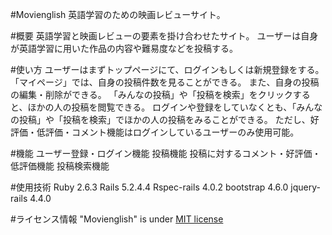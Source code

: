 #Movienglish
英語学習のための映画レビューサイト。

#概要
英語学習と映画レビューの要素を掛け合わせたサイト。
ユーザーは自身が英語学習に用いた作品の内容や難易度などを投稿する。

#使い方
ユーザーはまずトップページにて、ログインもしくは新規登録をする。
「マイページ」では、自身の投稿件数を見ることができる。
また、自身の投稿の編集・削除ができる。
「みんなの投稿」や「投稿を検索」をクリックすると、ほかの人の投稿を閲覧できる。
ログインや登録をしていなくとも、「みんなの投稿」や「投稿を検索」でほかの人の投稿をみることができる。
ただし、好評価・低評価・コメント機能はログインしているユーザーのみ使用可能。

#機能
ユーザー登録・ログイン機能
投稿機能
投稿に対するコメント・好評価・低評価機能
投稿検索機能

#使用技術
Ruby 2.6.3
Rails 5.2.4.4
Rspec-rails 4.0.2
bootstrap 4.6.0
jquery-rails 4.4.0

#ライセンス情報
"Movienglish" is under [MIT license](http://en.wikipedia.org/wiki/MIT_License)

